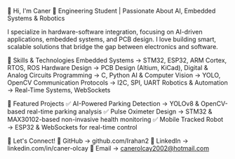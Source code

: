 👋 Hi, I'm Caner
🚀 Engineering Student | Passionate About AI, Embedded Systems & Robotics

I specialize in hardware-software integration, focusing on AI-driven applications, embedded systems, and PCB design. I love building smart, scalable solutions that bridge the gap between electronics and software.

🔧 Skills & Technologies
Embedded Systems → STM32, ESP32, ARM Cortex, RTOS, ROS
Hardware Design → PCB Design (Altium, KiCad), Digital & Analog Circuits
Programming → C, Python
AI & Computer Vision → YOLO, OpenCV
Communication Protocols → I2C, SPI, UART
Robotics & Automation → Real-Time Systems, WebSockets

🚀 Featured Projects
✅ AI-Powered Parking Detection → YOLOv8 & OpenCV-based real-time parking analysis
✅ Pulse Oximeter Design → STM32 & MAX30102-based non-invasive health monitoring
✅ Mobile Tracked Robot → ESP32 & WebSockets for real-time control

🔗 Let's Connect!
🔹 GitHub → github.com/Irahan2
🔹 LinkedIn → linkedin.com/in/caner-olcay
📧 Email → canerolcay2002@hotmail.com
